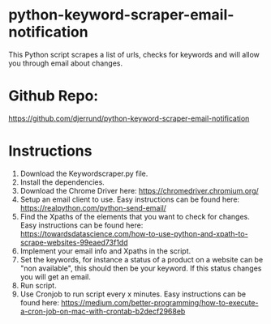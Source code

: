 # python-keyword-scraper-email-notification
This Python script scrapes a list of urls, checks for keywords and will allow you through email about changes.

# Github Repo:
https://github.com/djerrund/python-keyword-scraper-email-notification

# Instructions
1. Download the Keywordscraper.py file.
2. Install the dependencies.
3. Download the Chrome Driver here: https://chromedriver.chromium.org/ 
4. Setup an email client to use. Easy instructions can be found here: https://realpython.com/python-send-email/
5. Find the Xpaths of the elements that you want to check for changes. Easy instructions can be found here: https://towardsdatascience.com/how-to-use-python-and-xpath-to-scrape-websites-99eaed73f1dd  
6. Implement your email info and Xpaths in the script.
7. Set the keywords, for instance a status of a product on a website can be "non available", this should then be your keyword. If this status changes you will get an email.
8. Run script. 
9. Use Cronjob to run script every x minutes. Easy instructions can be found here: https://medium.com/better-programming/how-to-execute-a-cron-job-on-mac-with-crontab-b2decf2968eb 
